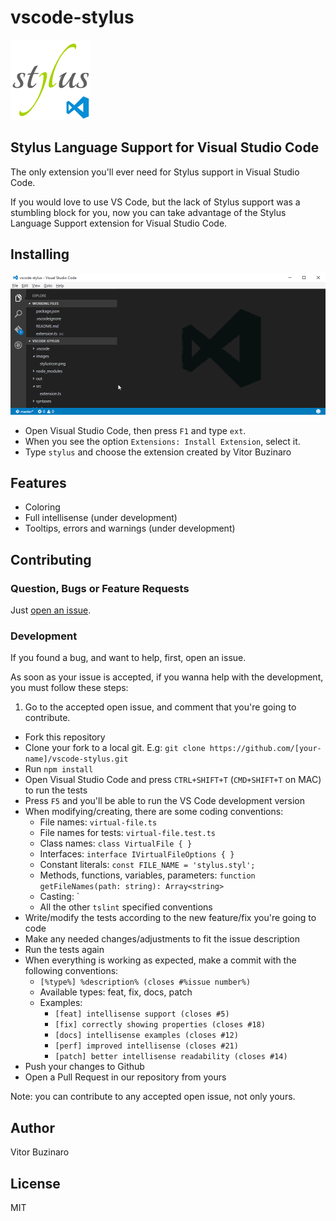 # vscode-stylus
![logo](images/stylusIcon.png)

## Stylus Language Support for Visual Studio Code
The only extension you'll ever need for Stylus support in Visual Studio Code.

If you would love to use VS Code, but the lack of Stylus support was a stumbling block for you, now you can take advantage of the Stylus Language Support extension for Visual Studio Code.

## Installing
  ![howto](images/vscode-stylus-howto.gif)

- Open Visual Studio Code, then press `F1` and type `ext`.
- When you see the option `Extensions: Install Extension`, select it.
- Type `stylus` and choose the extension created by Vitor Buzinaro

## Features
- Coloring
- Full intellisense (under development)
- Tooltips, errors and warnings (under development)

## Contributing

### Question, Bugs or Feature Requests
Just [open an issue](https://github.com/buzinas/vscode-stylus/issues).

### Development
If you found a bug, and want to help, first, open an issue.

As soon as your issue is accepted, if you wanna help with the development, you must follow these steps:

1. Go to the accepted open issue, and comment that you're going to contribute.
- Fork this repository
- Clone your fork to a local git. E.g: `git clone https://github.com/[your-name]/vscode-stylus.git`
- Run `npm install`
- Open Visual Studio Code and press `CTRL+SHIFT+T` (`CMD+SHIFT+T` on MAC) to run the tests
- Press `F5` and you'll be able to run the VS Code development version
- When modifying/creating, there are some coding conventions:
  - File names: `virtual-file.ts`
  - File names for tests: `virtual-file.test.ts`
  - Class names: `class VirtualFile { }`
  - Interfaces: `interface IVirtualFileOptions { }`
  - Constant literals: `const FILE_NAME = 'stylus.styl';`
  - Methods, functions, variables, parameters: `function getFileNames(path: string): Array<string>`
  - Casting: `
  - All the other `tslint` specified conventions
- Write/modify the tests according to the new feature/fix you're going to code
- Make any needed changes/adjustments to fit the issue description
- Run the tests again
- When everything is working as expected, make a commit with the following conventions:
  - `[%type%] %description% (closes #%issue number%)`
  - Available types: feat, fix, docs, patch
  - Examples:
    - `[feat] intellisense support (closes #5)`
    - `[fix] correctly showing properties (closes #18)`
    - `[docs] intellisense examples (closes #12)`
    - `[perf] improved intellisense (closes #21)`
    - `[patch] better intellisense readability (closes #14)`
- Push your changes to Github
- Open a Pull Request in our repository from yours

Note: you can contribute to any accepted open issue, not only yours.

## Author
Vitor Buzinaro

## License
MIT
